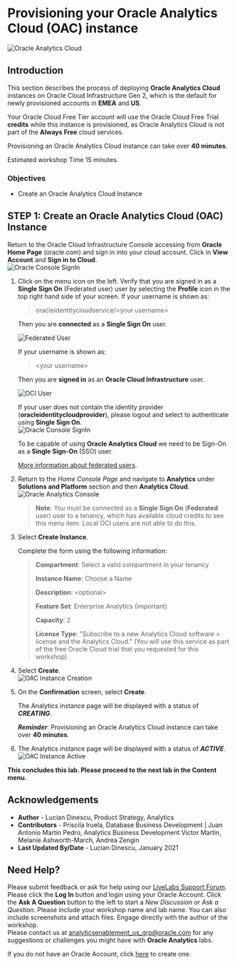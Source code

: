 # Provisioning your Oracle Analytics Cloud (OAC) instance

![Oracle Analytics Cloud](./images/oac_banner.png)

## Introduction

This section describes the process of deploying **Oracle Analytics Cloud** instances on Oracle Cloud Infrastructure Gen 2, which is the default for newly provisioned accounts in **EMEA** and **US**.

Your Oracle Cloud Free Tier account will use the Oracle Cloud Free Trial **credits** while this instance is provisioned, as Oracle Analytics Cloud is not part of the **Always Free** cloud services.

Provisioning an Oracle Analytics Cloud instance can take over **40 minutes**.

Estimated workshop Time 15 minutes.

### Objectives
- Create an Oracle Analytics Cloud Instance

## **STEP 1**: Create an Oracle Analytics Cloud (OAC) Instance

Return to the Oracle Cloud Infrastructure Console accessing from **Oracle Home Page** (oracle.com) and sign in into your cloud account.
Click in **View Account** and **Sign in to Cloud**.  
![Oracle Console SignIn](./images/lab200_1.png)

1. Click on the menu icon on the left. Verify that you are signed in as a **Single Sign On** (Federated user) user by selecting the **Profile** icon
in the top right hand side of your screen. If your username is shown as:

    > oracleidentitycloudservice/&lt;your username&gt;
    >
    Then you are **connected** as a **Single Sign On** user.

    ![Federated User](./images/lab200_2.png)

    If your username is shown as:

    > &lt;your username&gt;
    >
    Then you are **signed in** as an **Oracle Cloud Infrastructure** user.

    ![OCI User](./images/lab200_3.png)

    If your user does not contain the identity provider (**oracleidentitycloudprovider**), please logout and select to authenticate
    using **Single Sign On**.  
    ![Oracle Console SignIn](./images/lab200_4.png)

    To be capable of using **Oracle Analytics Cloud** we need to be Sign-On as a **Single Sign-On** (SSO) user.

    [More information about federated users](https://docs.cloud.oracle.com/en-us/iaas/Content/Identity/Tasks/usingscim.htm).

2. Return to the *Home Console Page* and navigate to **Analytics** under **Solutions and Platform** section and then **Analytics Cloud**.  
![Oracle Analytics Console](./images/lab200_5.png)

    > **Note**: You must be connected as a **Single Sign On** (**Federated** user) user to a tenancy, which has available cloud credits to see this menu item. Local OCI users are not able to do this.

3. Select **Create Instance**.

    Complete the form using the following information:

    >**Compartment**: Select a valid compartment in your tenancy
    >
    >**Instance Name**: Choose a Name
    >
    >**Description**: &lt;optional&gt;
    >
    >**Feature Set**: Enterprise Analytics (important)
    >
    >**Capacity**: 2
    >
    >**License Type**: "Subscribe to a new Analytics Cloud software > license and the Analytics Cloud." (You will use this service as part of the free Oracle Cloud trial that you requested for this workshop).

4. Select **Create**.  
![OAC Instance Creation](./images/lab200_6a.png)

5. On the **Confirmation** screen, select **Create**.

    The Analytics instance page will be displayed with a status of ***CREATING***.

    ***Reminder***: Provisioning an Oracle Analytics Cloud instance can take over **40 minutes**.

6. The Analytics instance page will be displayed with a status of ***ACTIVE***.  
![OAC Instance Active](./images/lab200_8a.png)


**This concludes this lab. Please proceed to the next lab in the Content menu.**

## **Acknowledgements**

- **Author** - Lucian Dinescu, Product Strategy, Analytics
- **Contributors** - Priscila Iruela, Database Business Development | Juan Antonio Martin Pedro, Analytics Business Development Victor Martin, Melanie Ashworth-March, Andrea Zengin
- **Last Updated By/Date** - Lucian Dinescu, January 2021

## Need Help?
Please submit feedback or ask for help using our [LiveLabs Support Forum](https://community.oracle.com/tech/developers/categories/livelabsdiscussions). Please click the **Log In** button and login using your Oracle Account. Click the **Ask A Question** button to the left to start a *New Discussion* or *Ask a Question*.  Please include your workshop name and lab name.  You can also include screenshots and attach files.  Engage directly with the author of the workshop.  
Please contact us at  analyticsenablement_us_grp@oracle.com for any suggestions or challenges you might have with **Oracle Analytics** labs.


If you do not have an Oracle Account, click [here](https://profile.oracle.com/myprofile/account/create-account.jspx) to create one.
